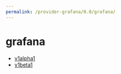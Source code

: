 ```yaml
---
permalink: /provider-grafana/0.0/grafana/
---
```


# grafana



* [v1alpha1](v1alpha1/index.md)
* [v1beta1](v1beta1/index.md)